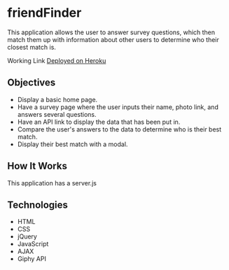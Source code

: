 # friendFinder
This application allows the user to answer survey questions, which then match them up with information about other users to determine who their closest match is.

Working Link
[Deployed on Heroku](https://frozen-brook-49925.herokuapp.com/)

## Objectives

 - Display a basic home page.
 - Have a survey page where the user inputs their name, photo link, and answers several questions.
 - Have an API link to display the data that has been put in.
 - Compare the user's answers to the data to determine who is their best match.
 - Display their best match with a modal.
 
## How It Works
This application has a server.js

## Technologies

 - HTML
 - CSS
 - jQuery
 - JavaScript
 - AJAX
 - Giphy API
<!--stackedit_data:
eyJoaXN0b3J5IjpbLTQ3ODcxMjE0M119
-->